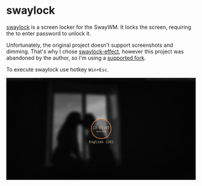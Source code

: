 # swaylock

[swaylock](https://github.com/swaywm/swaylock/) is a screen locker for the SwayWM.
It locks the screen, requiring the to enter password to unlock it.

Unfortunately, the original project doesn't support screenshots and dimming.
That's why I chose [swaylock-effect](https://github.com/mortie/swaylock-effects/),
however this project was abandoned by the author, so I'm using a
[supported fork](https://github.com/jirutka/swaylock-effects/).

To execute swaylock use hotkey `Win+Esc`.

![swaylock](swaylock.png "swaylock")
